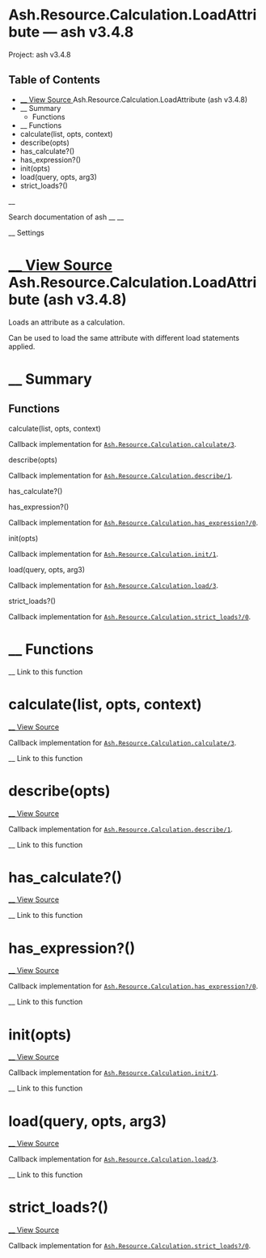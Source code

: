 # Ash.Resource.Calculation.LoadAttribute — ash v3.4.8

Project: ash v3.4.8

## Table of Contents

- [ __ View Source ](external_link) Ash.Resource.Calculation.LoadAttribute (ash v3.4.8)
- __ Summary
  - Functions
- __ Functions
- calculate(list, opts, context)
- describe(opts)
- has_calculate?()
- has_expression?()
- init(opts)
- load(query, opts, arg3)
- strict_loads?()

__

Search documentation of ash __ __

__ Settings

#  [ __ View Source ](external_link) Ash.Resource.Calculation.LoadAttribute (ash v3.4.8)

Loads an attribute as a calculation.

Can be used to load the same attribute with different load statements applied.

#  __ Summary

##  Functions

calculate(list, opts, context)

Callback implementation for [`Ash.Resource.Calculation.calculate/3`](external_link).

describe(opts)

Callback implementation for [`Ash.Resource.Calculation.describe/1`](external_link).

has_calculate?()

has_expression?()

Callback implementation for [`Ash.Resource.Calculation.has_expression?/0`](external_link).

init(opts)

Callback implementation for [`Ash.Resource.Calculation.init/1`](external_link).

load(query, opts, arg3)

Callback implementation for [`Ash.Resource.Calculation.load/3`](external_link).

strict_loads?()

Callback implementation for [`Ash.Resource.Calculation.strict_loads?/0`](external_link).

#  __ Functions

__ Link to this function

# calculate(list, opts, context)

[ __ View Source ](external_link)

Callback implementation for [`Ash.Resource.Calculation.calculate/3`](external_link).

__ Link to this function

# describe(opts)

[ __ View Source ](external_link)

Callback implementation for [`Ash.Resource.Calculation.describe/1`](external_link).

__ Link to this function

# has_calculate?()

[ __ View Source ](external_link)

__ Link to this function

# has_expression?()

[ __ View Source ](external_link)

Callback implementation for [`Ash.Resource.Calculation.has_expression?/0`](external_link).

__ Link to this function

# init(opts)

[ __ View Source ](external_link)

Callback implementation for [`Ash.Resource.Calculation.init/1`](external_link).

__ Link to this function

# load(query, opts, arg3)

[ __ View Source ](external_link)

Callback implementation for [`Ash.Resource.Calculation.load/3`](external_link).

__ Link to this function

# strict_loads?()

[ __ View Source ](external_link)

Callback implementation for [`Ash.Resource.Calculation.strict_loads?/0`](external_link).
